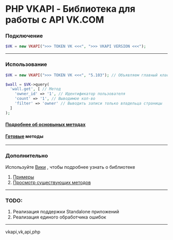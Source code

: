 # PHP VKAPI - Библиотека для работы с API VK.COM

### Подключение
```php
$VK = new VKAPI(">>> TOKEN VK <<<", ">>> VKAPI VERSION <<<");
```
***
### Использование
```php
$VK = new VKAPI(">>> TOKEN VK <<<", "5.103"); // Объявляем главный класс, передавая в него токен и версию VK API

$wall = $VK->query(
  'wall.get', [ // Метод
    'owner_id' => '1', // Идентификатор пользователя
    'count' => '1', // Выводимое кол-во
    'filter' => 'owner' // Выводить записи только владельца страницы
  ]
);

```
#### [Подробнее об основыных методах](https://github.com/maalcjke/VKAPI/wiki/%D0%9E%D1%81%D0%BD%D0%BE%D0%B2%D0%BD%D1%8B%D0%B5)
#### [Готовые](https://github.com/maalcjke/VKAPI/wiki/%D0%A1%D1%83%D1%89%D0%B5%D1%81%D1%82%D0%B2%D1%83%D1%8E%D1%89%D0%B8%D0%B5-%D0%BC%D0%B5%D1%82%D0%BE%D0%B4%D1%8B) методы
***
### Дополнительно
Используйте [Вики](https://github.com/maalcjke/VKAPI/wiki) , чтобы подробнее узнать о библиотеке
1. [Примеры](https://github.com/maalcjke/VKAPI/wiki/%D0%9F%D1%80%D0%B8%D0%BC%D0%B5%D1%80%D1%8B-%D0%B8%D1%81%D0%BF%D0%BE%D0%BB%D1%8C%D0%B7%D0%BE%D0%B2%D0%B0%D0%BD%D0%B8%D1%8F)
2. [Просмотр существующих методов](https://github.com/maalcjke/VKAPI/wiki/%D0%A1%D1%83%D1%89%D0%B5%D1%81%D1%82%D0%B2%D1%83%D1%8E%D1%89%D0%B8%D0%B5-%D0%BC%D0%B5%D1%82%D0%BE%D0%B4%D1%8B)
***
### TODO:
1. Реализация поддержки Standalone приложений
2. Реализация единого обработчика ошибок
***
vkapi,vk,api,php
